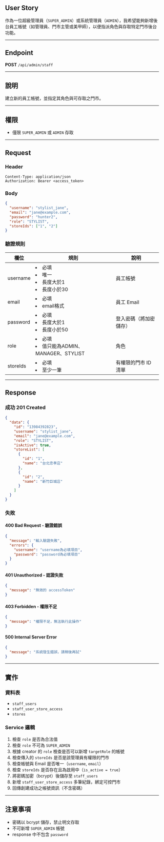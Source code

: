 ## User Story

作為一位超級管理員（`SUPER_ADMIN`）或系統管理員（`ADMIN`），我希望能夠新增後台員工帳號（如管理員、門市主管或美甲師），以便指派角色與存取特定門市後台功能。

---

## Endpoint

**POST** `/api/admin/staff`

---

## 說明

建立新的員工帳號，並指定其角色與可存取之門市。

---

## 權限

- 僅限 `SUPER_ADMIN` 或 `ADMIN` 存取

---

## Request

### Header

```http
Content-Type: application/json
Authorization: Bearer <access_token>
```

### Body

```json
{
  "username": "stylist_jane",
  "email": "jane@example.com",
  "password": "hunter2",
  "role": "STYLIST",
  "storeIds": ["1", "2"]
}
```

### 驗證規則

| 欄位     | 規則                                        | 說明                   |
| -------- | ------------------------------------------- | ---------------------- |
| username | <li>必填<li>唯一<li>長度大於1<li>長度小於30 | 員工帳號               |
| email    | <li>必填<li>email格式                       | 員工 Email             |
| password | <li>必填<li>長度大於1<li>長度小於50         | 登入密碼（將加密儲存） |
| role     | <li>必填<li>值只能為ADMIN、MANAGER、STYLIST | 角色                   |
| storeIds | <li>必填<li>至少一筆                        | 有權限的門市 ID 清單   |

---

## Response

### 成功 201 Created

```json
{
  "data": {
    "id": "13984392823",
    "username": "stylist_jane",
    "email": "jane@example.com",
    "role": "STYLIST",
    "isActive": true,
    "storeList": [
      {
        "id": "1",
        "name": "台北忠孝店"
      },
      {
        "id": "2",
        "name": "新竹巨城店"
      }
    ]
  }
}
```

### 失敗

#### 400 Bad Request - 驗證錯誤

```json
{
  "message": "輸入驗證失敗",
  "errors": {
    "username": "username為必填項目",
    "password": "password為必填項目"
  }
}
```

#### 401 Unauthorized - 認證失敗

```json
{
  "message": "無效的 accessToken"
}
```

#### 403 Forbidden - 權限不足

```json
{
  "message": "權限不足，無法執行此操作"
}
```

#### 500 Internal Server Error

```json
{
  "message": "系統發生錯誤，請稍後再試"
}
```

---

## 實作

### 資料表

- `staff_users`
- `staff_user_store_access`
- `stores`

### Service 邏輯

1. 檢查 `role` 是否為合法值
2. 檢查 `role` 不可為 `SUPER_ADMIN`
3. 根據 creator 的 `role` 檢查是否可以新增 `targetRole` 的帳號
4. 檢查傳入的 `storeIds` 是否是該管理員有權限的門市
5. 檢查帳號與 Email 是否唯一（`username`, `email`）
6. 檢查 `storeIds` 是否存在且為啟用中（`is_active = true`）
7. 將密碼加密（bcrypt）後儲存至 `staff_users`
8. 新增 `staff_user_store_access` 多筆紀錄，綁定可控門市
9. 回傳創建成功之帳號資訊（不含密碼）

---

## 注意事項

- 密碼以 bcrypt 儲存，禁止明文存取
- 不可新增 `SUPER_ADMIN` 帳號
- response 中不包含 `password`
